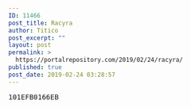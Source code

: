 ```yaml
---
ID: 11466
post_title: Racyra
author: Titico
post_excerpt: ""
layout: post
permalink: >
  https://portalrepository.com/2019/02/24/racyra/
published: true
post_date: 2019-02-24 03:28:57
---
```

<pre>101EFB0166EB</pre>